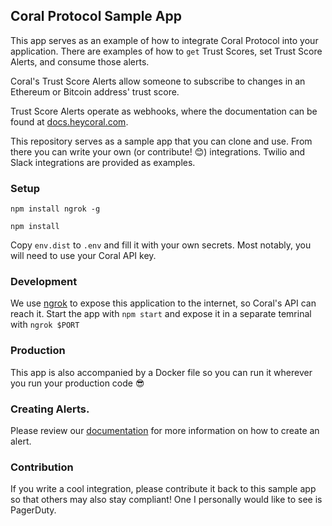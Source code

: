 ## Coral Protocol Sample App

This app serves as an example of how to integrate Coral Protocol into your application. There are examples of how to `get` Trust Scores, set Trust Score Alerts, and consume those alerts.

Coral's Trust Score Alerts allow someone to subscribe to changes in an Ethereum or Bitcoin address' trust score.

Trust Score Alerts operate as webhooks, where the documentation can be found at [docs.heycoral.com](https://docs.heycoral.com/#a4c802a5-dbd3-4f6b-b351-ae81a4e3c659).

This repository serves as a sample app that you can clone and use. From there you can write your own (or contribute! 😊) integrations. Twilio and Slack integrations are provided as examples.


### Setup
`npm install ngrok -g`

`npm install`

Copy `env.dist` to `.env` and fill it with your own secrets. Most notably, you will need to use your Coral API key.

### Development
We use [ngrok](https://ngrok.com/) to expose this application to the internet, so Coral's API can reach it.
Start the app with `npm start` and expose it in a separate temrinal with `ngrok $PORT`


### Production
This app is also accompanied by a Docker file so you can run it wherever you run your production code 😎


### Creating Alerts.
Please review our [documentation](https://docs.heycoral.com/#a4c802a5-dbd3-4f6b-b351-ae81a4e3c659) for more information on how to create an alert.


### Contribution
If you write a cool integration, please contribute it back to this sample app so that others may also stay compliant! One I personally would like to see is PagerDuty.
